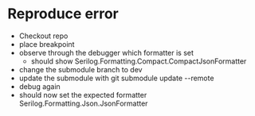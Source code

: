 # Reproduce error

- Checkout repo
- place breakpoint
- observe through the debugger which formatter is set
  - should show Serilog.Formatting.Compact.CompactJsonFormatter
- change the submodule branch to dev
- update the submodule with git submodule update --remote
- debug again
- should now set the expected formatter Serilog.Formatting.Json.JsonFormatter
